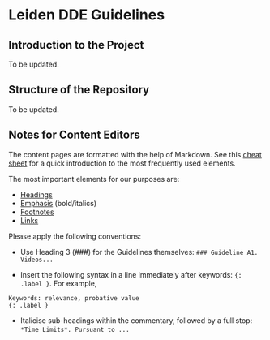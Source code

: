 # Leiden DDE Guidelines

## Introduction to the Project

To be updated.

## Structure of the Repository

To be updated.

## Notes for Content Editors

The content pages are formatted with the help of Markdown. See this [cheat sheet](https://www.markdownguide.org/cheat-sheet/) for a quick introduction to the most frequently used elements.

The most important elements for our purposes are:
- [Headings](https://www.markdownguide.org/basic-syntax/#headings)
- [Emphasis](https://www.markdownguide.org/basic-syntax/#emphasis) (bold/italics)
- [Footnotes](https://www.markdownguide.org/extended-syntax/#footnotes)
- [Links](https://www.markdownguide.org/basic-syntax/#links)

Please apply the following conventions:
- Use Heading 3 (###) for the Guidelines themselves: `### Guideline A1. Videos...`

- Insert the following syntax in a line immediately after keywords: `{: .label }`. For example,
```
Keywords: relevance, probative value
{: .label }
```

- Italicise sub-headings within the commentary, followed by a full stop: `*Time Limits*. Pursuant to ...`
